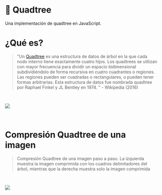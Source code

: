 # :evergreen_tree: Quadtree

Una implementación de quadtree en JavaScript.

# ¿Qué es?

> "Un [Quadtree](http://en.wikipedia.org/wiki/Quadtree) es una estructura de datos de árbol en la que cada nodo interno tiene exactamente cuatro hijos. Los quadtrees se utilizan con mayor frecuencia para dividir un espacio bidimensional subdividiéndolo de forma recursiva en cuatro cuadrantes o regiones. Las regiones pueden ser cuadradas o rectangulares, o pueden tener formas arbitrarias. Esta estructura de datos fue nombrada quadtree por Raphael Finkel y JL Bentley en 1974. " - Wikipedia (2016)

<br>

<p align = "centro">
<img src = "https://upload.wikimedia.org/wikipedia/commons/8/8b/Point_quadtree.svg">
</p>

<br>

# Compresión Quadtree de una imagen

> Compresión Quadtree de una imagen paso a paso. La izquierda muestra la imagen comprimida con los cuadros delimitadores del árbol, mientras que la derecha muestra solo la imagen comprimida

<br>

<p align = "centro">
<img src = "https://en.wikipedia.org/wiki/Quadtree#/media/File:Quadtree_compression_of_an_image.gif">
</p>

<br>

